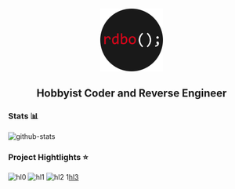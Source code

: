 <p align="center">
  <a href="https://rdbo.github.io"><img src="https://github.com/rdbo/rdbo/blob/master/rdbo.png"/></a>
</p>

<h2 align="center">Hobbyist Coder and Reverse Engineer</h2>  
  
### Stats 📊

![github-stats](https://github-readme-stats.vercel.app/api?username=rdbo&theme=tokyonight)

### Project Hightlights ⭐

![hl0](https://github.com/rdbo/libmem)
![hl1](https://github.com/rdbo/AssaultCube-Multihack)
![hl2](https://github.com/rdbo/Half-Life-Source-Multihack)
1[hl3](https://github.com/rdbo/Half-Life-2-Multihack)
